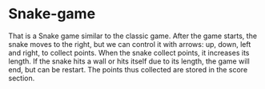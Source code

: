 # Snake-game
That is a Snake game similar to the classic game. After the game starts, the snake moves to the right, but we can control it with arrows: up, down, left and right, to collect points. When the snake collect points, it increases its length. If the snake hits a wall or hits itself due to its length, the game will end, but can be restart. The points thus collected are stored in the  score section.
